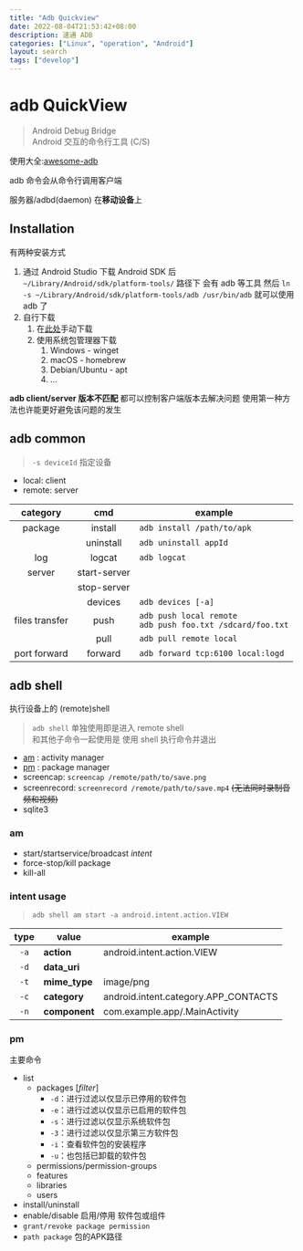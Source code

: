 ```yaml
---
title: "Adb Quickview"
date: 2022-08-04T21:53:42+08:00
description: 速通 ADB
categories: ["Linux", "operation", "Android"]
layout: search
tags: ["develop"]
---
```


# adb QuickView

> Android Debug Bridge  
> Android 交互的命令行工具 (C/S)

使用大全:[awesome-adb](https://github.com/mzlogin/awesome-adb)

adb 命令会从命令行调用客户端

服务器/adbd(daemon) 在**移动设备**上

## Installation

有两种安装方式
1. 通过 Android Studio 下载 Android SDK 后 `~/Library/Android/sdk/platform-tools/` 路径下 会有 adb 等工具 然后 `ln -s ~/Library/Android/sdk/platform-tools/adb /usr/bin/adb` 就可以使用 adb 了
2. 自行下载
   1. 在[此处](https://developer.android.com/studio/releases/platform-tools?hl=zh-cn)手动下载
   2. 使用系统包管理器下载
      1. Windows - winget
      2. macOS - homebrew
      3. Debian/Ubuntu - apt
      4. ...

**adb client/server 版本不匹配** 都可以控制客户端版本去解决问题 使用第一种方法也许能更好避免该问题的发生

## adb common

> `-s deviceId` 指定设备

- local: client
- remote: server

| category | cmd | example |
| :------: | :-: | ------- |
| package | install | `adb install /path/to/apk` |
|  | uninstall | `adb uninstall appId` |
| log | logcat | `adb logcat` |
| server | start-server | |
|  | stop-server | |
|  | devices | `adb devices [-a]` |
| files transfer | push | `adb push local remote`<br/>`adb push foo.txt /sdcard/foo.txt` |
|  | pull | `adb pull remote local` |
| port forward | forward | `adb forward tcp:6100 local:logd` |



## adb shell

执行设备上的 (remote)shell

> `adb shell` 单独使用即是进入 remote shell  
> 和其他子命令一起使用是 使用 shell 执行命令并退出

- [am][1] : activity manager
- [pm][2] : package manager
- screencap: `screencap /remote/path/to/save.png`
- screenrecord: `screenrecord /remote/path/to/save.mp4` ~~(无法同时录制音频和视频)~~
- sqlite3


### am

- start/startservice/broadcast *intent*
- force-stop/kill package
- kill-all

### intent usage

> `adb shell am start -a android.intent.action.VIEW`

| type | value | example |
| :--: | ----- | ------- |
| `-a` | **action** | android.intent.action.VIEW |
| `-d` | **data_uri** | |
| `-t` | **mime_type** | image/png |
| `-c` | **category** | android.intent.category.APP_CONTACTS |
| `-n` | **component** | com.example.app/.MainActivity |

### pm

主要命令
- list
  - packages [*filter*]
    - `-d`：进行过滤以仅显示已停用的软件包
    - `-e`：进行过滤以仅显示已启用的软件包
    - `-s`：进行过滤以仅显示系统软件包
    - `-3`：进行过滤以仅显示第三方软件包
    - `-i`：查看软件包的安装程序
    - `-u`：也包括已卸载的软件包
  - permissions/permission-groups
  - features
  - libraries
  - users
- install/uninstall
- enable/disable 启用/停用 软件包或组件
- `grant/revoke package permission`
- `path package` 包的APK路径

[1]: https://developer.android.com/studio/command-line/adb?hl=zh-cn#am
[2]: https://developer.android.com/studio/command-line/adb?hl=zh-cn#pm